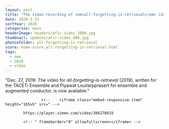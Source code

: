 ```yaml
---
layout: post
title: "The video recording of <em>all-forgetting-is-retrieval</em> (2019) for ensemble and augmented conductor has been released."
date: 2020-1-22
sortYear: 2020
categories: news
headerImage: headers/afir-video_1000.jpg
thumbnail: updates/afir-video_400.jpg
photosFolder: all-forgetting-is-retrieval
score: home-score_all-forgetting-is-retrieval.html
tags:
  - new
  - 2020
  - video
---
```

"Dec. 27, 2019: The video for *all-forgetting-is-retrieval* (2019), written for the TACETi Ensemble and Piyawat Louilarpprasert for ensemble and augmented conductor, is now available."

					<!--	<iframe class="embed-responsive-item" height="165vh" src=" -->

            https://player.vimeo.com/video/386270819

            <!-- " frameborder="0" allowfullscreen></iframe> -->
